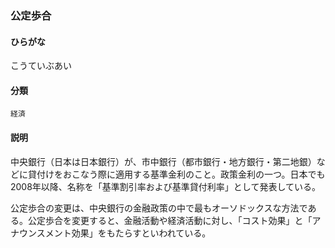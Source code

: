 <div style="display:none;">

## [あ行](securities-terms?id=あ行)
## [か行](securities-terms?id=か行)

</div>

### 公定歩合

#### ひらがな

こうていぶあい

#### 分類

`経済`

#### 説明

中央銀行（日本は日本銀行）が、市中銀行（都市銀行・地方銀行・第二地銀）などに貸付けをおこなう際に適用する基準金利のこと。政策金利の一つ。日本でも2008年以降、名称を「基準割引率および基準貸付利率」として発表している。
 
公定歩合の変更は、中央銀行の金融政策の中で最もオーソドックスな方法である。公定歩合を変更すると、金融活動や経済活動に対し、「コスト効果」と「アナウンスメント効果」をもたらすといわれている。

<div style="display:none;">

## [さ行](securities-terms?id=さ行)
## [た行](securities-terms?id=た行)
## [な行](securities-terms?id=な行)
## [は行](securities-terms?id=は行)
## [ま行](securities-terms?id=ま行)
## [や行](securities-terms?id=や行)
## [ら行](securities-terms?id=ら行)
## [わ行](securities-terms?id=わ行)
## [英数字・記号](securities-terms?id=英数字・記号)

</div>


